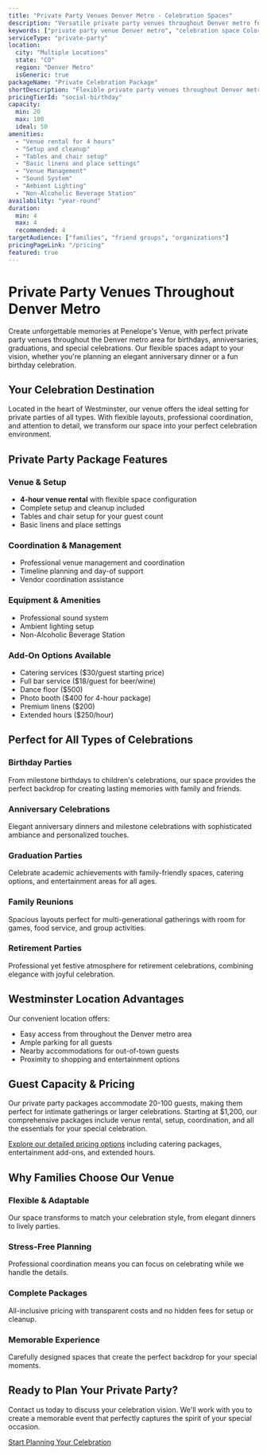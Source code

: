 ```yaml
---
title: "Private Party Venues Denver Metro - Celebration Spaces"
description: "Versatile private party venues throughout Denver metro for 20-100 guests celebrating birthdays, anniversaries, and special occasions. Starting at $1,200."
keywords: ["private party venue Denver metro", "celebration space Colorado", "birthday party venue", "anniversary party location", "private event space", "Colorado party venue"]
serviceType: "private-party"
location:
  city: "Multiple Locations"
  state: "CO"
  region: "Denver Metro"
  isGeneric: true
packageName: "Private Celebration Package"
shortDescription: "Flexible private party venues throughout Denver metro for 20-100 guests celebrating birthdays, anniversaries, and special celebrations with complete setup and coordination."
pricingTierId: "social-birthday"
capacity:
  min: 20
  max: 100
  ideal: 50
amenities:
  - "Venue rental for 4 hours"
  - "Setup and cleanup"
  - "Tables and chair setup"
  - "Basic linens and place settings"
  - "Venue Management"
  - "Sound System"
  - "Ambient Lighting"
  - "Non-Alcoholic Beverage Station"
availability: "year-round"
duration:
  min: 4
  max: 4
  recommended: 4
targetAudience: ["families", "friend groups", "organizations"]
pricingPageLink: "/pricing"
featured: true
---
```


# Private Party Venues Throughout Denver Metro

Create unforgettable memories at Penelope's Venue, with perfect private party venues throughout the Denver metro area for birthdays, anniversaries, graduations, and special celebrations. Our flexible spaces adapt to your vision, whether you're planning an elegant anniversary dinner or a fun birthday celebration.

## Your Celebration Destination

Located in the heart of Westminster, our venue offers the ideal setting for private parties of all types. With flexible layouts, professional coordination, and attention to detail, we transform our space into your perfect celebration environment.

## Private Party Package Features

### Venue & Setup
- **4-hour venue rental** with flexible space configuration
- Complete setup and cleanup included
- Tables and chair setup for your guest count
- Basic linens and place settings

### Coordination & Management
- Professional venue management and coordination
- Timeline planning and day-of support
- Vendor coordination assistance

### Equipment & Amenities
- Professional sound system
- Ambient lighting setup
- Non-Alcoholic Beverage Station

### Add-On Options Available
- Catering services ($30/guest starting price)
- Full bar service ($18/guest for beer/wine)
- Dance floor ($500)
- Photo booth ($400 for 4-hour package)
- Premium linens ($200)
- Extended hours ($250/hour)

## Perfect for All Types of Celebrations

### Birthday Parties
From milestone birthdays to children's celebrations, our space provides the perfect backdrop for creating lasting memories with family and friends.

### Anniversary Celebrations
Elegant anniversary dinners and milestone celebrations with sophisticated ambiance and personalized touches.

### Graduation Parties
Celebrate academic achievements with family-friendly spaces, catering options, and entertainment areas for all ages.

### Family Reunions
Spacious layouts perfect for multi-generational gatherings with room for games, food service, and group activities.

### Retirement Parties
Professional yet festive atmosphere for retirement celebrations, combining elegance with joyful celebration.

## Westminster Location Advantages

Our convenient location offers:
- Easy access from throughout the Denver metro area
- Ample parking for all guests
- Nearby accommodations for out-of-town guests
- Proximity to shopping and entertainment options

## Guest Capacity & Pricing

Our private party packages accommodate 20-100 guests, making them perfect for intimate gatherings or larger celebrations. Starting at $1,200, our comprehensive packages include venue rental, setup, coordination, and all the essentials for your special celebration.

[Explore our detailed pricing options](/pricing) including catering packages, entertainment add-ons, and extended hours.

## Why Families Choose Our Venue

### Flexible & Adaptable
Our space transforms to match your celebration style, from elegant dinners to lively parties.

### Stress-Free Planning
Professional coordination means you can focus on celebrating while we handle the details.

### Complete Packages
All-inclusive pricing with transparent costs and no hidden fees for setup or cleanup.

### Memorable Experience
Carefully designed spaces that create the perfect backdrop for your special moments.

## Ready to Plan Your Private Party?

Contact us today to discuss your celebration vision. We'll work with you to create a memorable event that perfectly captures the spirit of your special occasion.

[Start Planning Your Celebration](/contact#book)
